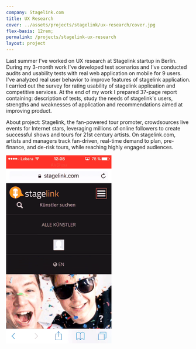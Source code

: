 ```yaml
---
company: Stagelink.com
title: UX Research
cover: ../assets/projects/stagelink/ux-research/cover.jpg
flex-basis: 12rem;
permalink: /projects/stagelink-ux-research
layout: project
---
```



Last summer I've worked on UX research at Stagelink startup in Berlin. During my 3-month work I've developed test scenarios and I've conducted audits and usability tests with real web application on mobile for 9 users. I've analyzed real user behavior to improve features of stagelink application. I carried out the survey for rating usability of stagelink application and competitive services. At the end of my work I prepared 37-page report containing: description of tests, study the needs of stagelink's users, strengths and weaknesses of application and recommendations aimed at improving product.



About project: Stagelink, the fan-powered tour promoter, crowdsources live events for Internet stars, leveraging millions of online followers to create successful shows and tours for 21st century artists. On stagelink.com, artists and managers track fan-driven, real-time demand to plan, pre-finance, and de-risk tours, while reaching highly engaged audiences.



<div class="iphone-mockup">
	<img src="../assets/projects/stagelink/ux-research/resized-min.gif" />
</div>
